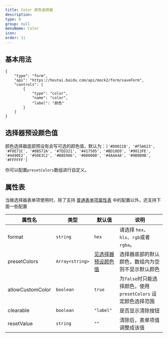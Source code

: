 ```yaml
---
title: Color 颜色选择器
description: 
type: 0
group: null
menuName: Color
icon: 
order: 11
---
```

## 基本用法

```schema:height="400" scope="body"
{
    "type": "form",
    "api": "https://houtai.baidu.com/api/mock2/form/saveForm",
    "controls": [
        {
            "type": "color",
            "name": "color",
            "label": "颜色"
        }
    ]
}
```

## 选择器预设颜色值

颜色选择器底部预设有会写可选的颜色值，默认为：`['#D0021B', '#F5A623', '#F8E71C', '#8B572A', '#7ED321', '#417505', '#BD10E0', '#9013FE', '#4A90E2', '#50E3C2', '#B8E986', '#000000', '#4A4A4A', '#9B9B9B', '#FFFFFF']`

你可以配置`presetColors`数组进行自定义。

## 属性表

当做选择器表单项使用时，除了支持 [普通表单项属性表](./formitem#%E5%B1%9E%E6%80%A7%E8%A1%A8) 中的配置以外，还支持下面一些配置

| 属性名           | 类型            | 默认值                                                                                                 | 说明                                                          |
| ---------------- | --------------- | ------------------------------------------------------------------------------------------------------ | ------------------------------------------------------------- |
| format           | `string`        | `hex`                                                                                                  | 请选择 `hex`、`hls`、`rgb`或者`rgba`。                        |
| presetColors     | `Array<string>` | [见选择器预设颜色值](./color#%E9%80%89%E6%8B%A9%E5%99%A8%E9%A2%84%E8%AE%BE%E9%A2%9C%E8%89%B2%E5%80%BC) | 选择器底部的默认颜色，数组内为空则不显示默认颜色              |
| allowCustomColor | `boolean`       | `true`                                                                                                 | 为`false`时只能选择颜色，使用 `presetColors` 设定颜色选择范围 |
| clearable        | `boolean`       | `"label"`                                                                                              | 是否显示清除按钮                                              |
| resetValue       | `string`        | `""`                                                                                                   | 清除后，表单项值调整成该值                                    |





